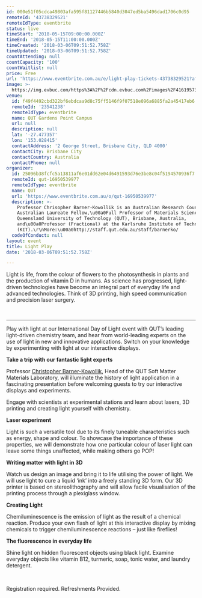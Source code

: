 ```yaml
---
id: 000e51f05cdca49803afa595f81127446b5840d3047ed5ba5496dad1706c0d95
remoteId: '43738329521'
remoteIdType: eventbrite
status: live
timeStart: '2018-05-15T09:00:00.000Z'
timeEnd: '2018-05-15T11:00:00.000Z'
timeCreated: '2018-03-06T09:51:52.758Z'
timeUpdated: '2018-03-06T09:51:52.758Z'
countAttending: null
countCapacity: '100'
countWaitlist: null
price: Free
url: 'https://www.eventbrite.com.au/e/light-play-tickets-43738329521?aff=ebapi'
image: >-
  https://img.evbuc.com/https%3A%2F%2Fcdn.evbuc.com%2Fimages%2F41619573%2F246934538084%2F1%2Foriginal.jpg?s=b342e44b0c04e421d39ee6cbcae4f1a0
venue:
  id: f49f4492cbd322bf6ebdcaa9d8c75ff5146f9f07518e096a6885fa2a45417eb6
  remoteId: '23541238'
  remoteIdType: eventbrite
  name: QUT Gardens Point Campus
  url: null
  description: null
  lat: '-27.477357'
  lon: '153.028415'
  contactAddress: '2 George Street, Brisbane City, QLD 4000'
  contactCity: Brisbane City
  contactCountry: Australia
  contactPhone: null
organizer:
  id: 25096b38fcfc5a13811af6e01dd62e04d6491593d76e3be8c04f5194570936f7
  remoteId: qut-16950539977
  remoteIdType: eventbrite
  name: QUT
  url: 'https://www.eventbrite.com.au/o/qut-16950539977'
  description: >-
    Professor Chrisopher Barner-Kowollik is an Australian Research Council (ARC)
    Australian Laureate Fellow,\u00a0Full Professor of Materials Science at the
    Queensland University of Technology (QUT), Brisbane, Australia,
    and\u00a0Professor (Fractional) at the Karlsruhe Institute of Technology
    (KIT).\r\nMore:\u00a0http://staff.qut.edu.au/staff/barnerko/
  codeOfConduct: null
layout: event
title: Light Play
date: '2018-03-06T09:51:52.758Z'

---
```

<P><SPAN><SPAN>Light is life, from the colour of flowers to the photosynthesis in plants and the production of vitamin D in humans. As science has progressed, light-driven technologies have become an integral part of everyday life and advanced technologies. Think of 3D printing, high speed communication and precision laser surgery.</SPAN></SPAN></P>
<P><BR></P>
<HR>
<P>Play with light at our International Day of Light event with QUT’s leading light-driven chemistry team, and hear from world-leading experts on the use of light in new and innovative applications. Switch on your knowledge by experimenting with light at our interactive displays.</P>
<P><STRONG>Take a trip with our fantastic light experts</STRONG></P>
<P>Professor <A HREF="http://staff.qut.edu.au/staff/barnerko/" TARGET="_blank" TITLE="Professor Christopher Barner-Kowollik" REL="noreferrer noopener nofollow noopener noreferrer nofollow">Christopher Barner-Kowollik</A>, Head of the QUT Soft Matter Materials Laboratory, will illuminate the history of light application in a fascinating presentation before welcoming guests to try our interactive displays and experiments.</P>
<P>Engage with scientists at experimental stations and learn about lasers, 3D printing and creating light yourself with chemistry.</P>
<P><STRONG>Laser experiment</STRONG></P>
<P>Light is such a versatile tool due to its finely tuneable characteristics such as energy, shape and colour. To showcase the importance of these properties, we will demonstrate how one particular colour of laser light can leave some things unaffected, while making others go POP!</P>
<P><STRONG>Writing matter with light in 3D</STRONG></P>
<P>Watch us design an image and bring it to life utilising the power of light. We will use light to cure a liquid ‘ink’ into a freely standing 3D form. Our 3D printer is based on stereolithography and will allow facile visualisation of the printing process through a plexiglass window.</P>
<P><STRONG>Creating Light</STRONG></P>
<P>Chemiluminescence is the emission of light as the result of a chemical reaction. Produce your own flash of light at this interactive display by mixing chemicals to trigger chemiluminescence reactions – just like fireflies!</P>
<P><STRONG>The fluorescence in everyday life</STRONG></P>
<P>Shine light on hidden fluorescent objects using black light. Examine everyday objects like vitamin B12, turmeric, soap, tonic water, and laundry detergent.</P>
<P><BR></P>
<P><SPAN>Registration required. Refreshments Provided.</SPAN></P>
